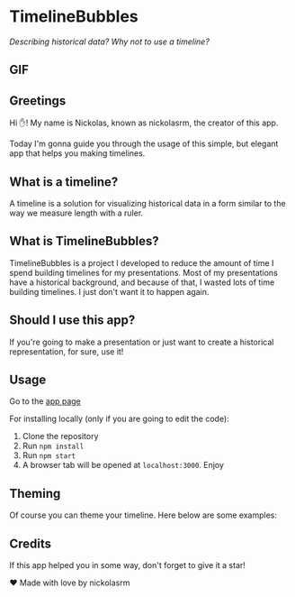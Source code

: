# TimelineBubbles

_Describing historical data? Why not to use a timeline?_

## GIF



## Greetings
Hi ✋! My name is Nickolas, known as nickolasrm, the creator of this app.

Today I'm gonna guide you through the
usage of this simple, but elegant app that helps you making timelines.

## What is a timeline?
A timeline is a solution for visualizing historical data in a form similar to the way we
measure length with a ruler.

## What is TimelineBubbles?
TimelineBubbles is a project I developed to reduce the amount of time I spend building
timelines for my presentations. Most of my presentations have a historical background,
and because of that, I wasted lots of time building timelines. I just don't want it to
happen again.

## Should I use this app?
If you're going to make a presentation or just want to create a historical representation,
for sure, use it!

## Usage
Go to the [app page]()

For installing locally (only if you are going to edit the code): 
1. Clone the repository
2. Run `npm install`
3. Run `npm start`
4. A browser tab will be opened at `localhost:3000`. Enjoy

## Theming
Of course you can theme your timeline. Here below are some examples:



## Credits
If this app helped you in some way, don't forget to give it a star!

❤️ Made with love by nickolasrm